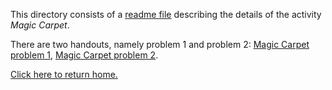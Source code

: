 This directory consists of a [readme file](https://github.com/sfushidahardy/SSEA-Linear-Algebra-Activities/blob/main/Introduction/MagicCarpet/magic-carpet-readme.pdf) describing the details of the activity _Magic Carpet_.

There are two handouts, namely problem 1 and problem 2: [Magic Carpet problem 1](https://github.com/sfushidahardy/SSEA-Linear-Algebra-Activities/blob/main/MagicCarpet/mc1.jpg), [Magic Carpet problem 2](https://github.com/sfushidahardy/SSEA-Linear-Algebra-Activities/blob/main/MagicCarpet/mc2.png).

[Click here to return home.](https://github.com/sfushidahardy/SSEA-Linear-Algebra-Activities/blob/main/README.md#Introduction)
